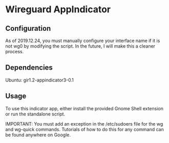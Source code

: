 # Wireguard AppIndicator
## Configuration
As of 2019.12.24, you must manually configure your interface name if it is not wg0 by modifying the script. In the future, I will make this a cleaner process.

## Dependencies

Ubuntu: gir1.2-appindicator3-0.1

## Usage
To use this indicator app, either install the provided Gnome Shell extension or run the standalone script.

IMPORTANT: You must add an exception in the /etc/sudoers file for the wg and wg-quick commands. Tutorials of how to do this for any command can be found anywhere on Google.
